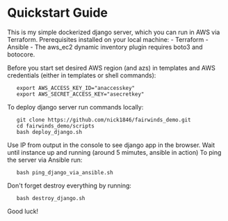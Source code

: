 #  Quickstart Guide 

This is my simple dockerized django server, which you can run in AWS via Terraform.
  Prerequisites installed on your local machine:
    - Terraform
    - Ansible
    - The aws_ec2 dynamic inventory plugin requires boto3 and botocore.

  Before you start set desired AWS region (and azs) in templates and AWS credentials (either in templates or shell commands):
  
       export AWS_ACCESS_KEY_ID="anaccesskey"
       export AWS_SECRET_ACCESS_KEY="asecretkey"

  To deploy django server run commands locally:
  
       git clone https://github.com/nick1846/fairwinds_demo.git
       cd fairwinds_demo/scripts
       bash deploy_django.sh
 
  Use IP from output in the console to see django app in the browser. Wait until instance up and running (around 5 mimutes, ansible in action)
  To ping the server via Ansible run: 
  
       bash ping_django_via_ansible.sh
     
  Don't forget destroy everything by running:
  
       bash destroy_django.sh
     
  Good luck!

